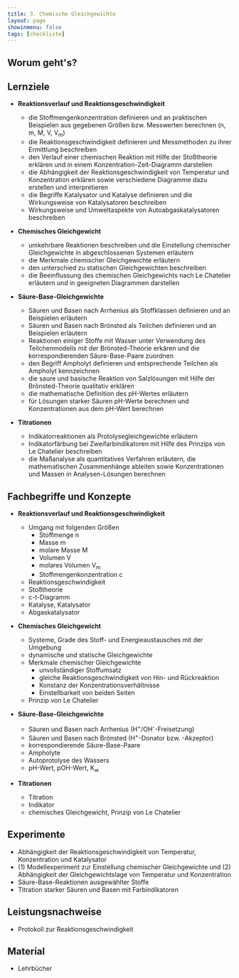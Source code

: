 ```yaml
---
title: 3. Chemische Gleichgewichte
layout: page
showinmenu: false
tags: [checkliste]
---
```


## Worum geht's?

## Lernziele

- **Reaktionsverlauf und Reaktionsgeschwindigkeit**
	- die Stoffmengenkonzentration definieren und an praktischen Beispielen aus gegebenen Größen bzw. Messwerten berechnen (n, m, M, V, V<sub>m</sub>)
	- die Reaktionsgeschwindigkeit definieren und Messmethoden zu ihrer Ermittlung beschreiben
	- den Verlauf einer chemischen Reaktion mit Hilfe der Stoßtheorie erklären und in einem Konzentration-Zeit-Diagramm darstellen
	- die Abhängigkeit der Reaktionsgeschwindigkeit von Temperatur und Konzentration erklären sowie verschiedene Diagramme dazu erstellen und interpretieren
	- die Begriffe Katalysator und Katalyse definieren und die Wirkungsweise von Katalysatoren beschreiben
	- Wirkungsweise und Umweltaspekte von Autoabgaskatalysatoren beschreiben

- **Chemisches Gleichgewicht**
	- umkehrbare Reaktionen beschreiben und die Einstellung chemischer Gleichgewichte in abgeschlossenen Systemen erläutern
	- die Merkmale chemischer Gleichgewichte erläutern
	- den unterschied zu statischen Gleichgewichten beschreiben
	- die Beeinflussung des chemischen Gleichgewichts nach Le Chatelier erläutern und in geeigneten Diagrammen darstellen

- **Säure-Base-Gleichgewichte**
	- Säuren und Basen nach Arrhenius als Stoffklassen definieren und an Beispielen erläutern
	- Säuren und Basen nach Brönsted als Teilchen definieren und an Beispielen erläutern
	- Reaktionen einiger Stoffe mit Wasser unter Verwendung des Teilchenmodells mit der Brönsted-Theorie erkären und die korrespondierenden Säure-Base-Paare zuordnen
	- den Begriff Ampholyt definieren und entsprechende Teilchen als Ampholyt kennzeichnen
	- die saure und basische Reaktion von Salzlösungen mit Hilfe der Brönsted-Theorie qualitativ erklären
	- die mathematische Definition des pH-Wertes erläutern
	- für Lösungen starker Säuren pH-Werte berechnen und Konzentrationen aus dem pH-Wert berechnen

- **Titrationen**
	- Indikatorreaktionen als Protolysegleichgewichte erläutern
	- Indikatorfärbung bei Zweifarbindikatoren mit Hilfe des Prinzips von Le Chatelier beschreiben
	- die Maßanalyse als quantitatives Verfahren erläutern, die mathematischen Zusammenhänge ableiten sowie Konzentrationen und Massen in Analysen-Lösungen berechnen


## Fachbegriffe und Konzepte

- **Reaktionsverlauf und Reaktionsgeschwindigkeit**
	- Umgang mit folgenden Größen
		- Stoffmenge n
		- Masse m
		- molare Masse M
		- Volumen V
		- molares Volumen V<sub>m</sub>	
		- Stoffmengenkonzentration c
	- Reaktionsgeschwindigkeit
	- Stoßtheorie
	- c-t-Diagramm
	- Katalyse, Katalysator
	- Abgaskatalysator

- **Chemisches Gleichgewicht**
	- Systeme, Grade des Stoff- und Energieaustausches mit der Umgebung
	- dynamische und statische Gleichgewichte
	- Merkmale chemischer Gleichgewichte
		- unvollständiger Stoffumsatz
		- gleiche Reaktionsgeschwindigkeit von Hin- und Rückreaktion
		- Konstanz der Konzentrationsverhältnisse
		- Einstellbarkeit von beiden Seiten
	- Prinzip von Le Chatelier

- **Säure-Base-Gleichgewichte**
	- Säuren und Basen nach Arrhenius (H<sup>+</sup>/OH<sup>-</sup>-Freisetzung)
	- Säuren und Basen nach Brönsted (H<sup>+</sup>-Donator bzw. -Akzeptor)
	- korrespondierende Säure-Base-Paare
	- Ampholyte
	- Autoprotolyse des Wassers
	- pH-Wert, pOH-Wert, K<sub>w</sub>

- **Titrationen**
	- Titration
	- Indikator
	- chemisches Gleichgewicht, Prinzip von Le Chatelier

## Experimente

- Abhängigkeit der Reaktionsgeschwindigkeit von Temperatur, Konzentration und Katalysator
- (1) Modellexperiment zur Einstellung chemischer Gleichgewichte und (2) Abhängigkeit der Gleichgewichtslage von Temperatur und Konzentration
- Säure-Base-Reaktionen ausgewählter Stoffe
- Titration starker Säuren und Basen mit Farbindikatoren

## Leistungsnachweise

- Protokoll zur Reaktionsgeschwindigkeit

## Material

- Lehrbücher


